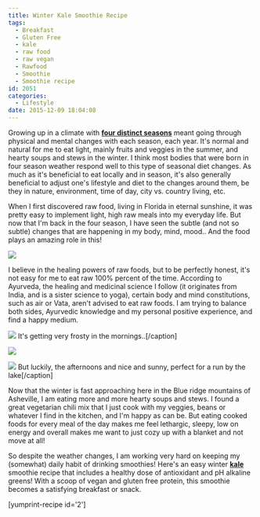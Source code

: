 ```yaml
---
title: Winter Kale Smoothie Recipe
tags:
  - Breakfast
  - Gluten Free
  - kale
  - raw food
  - raw vegan
  - Rawfood
  - Smoothie
  - Smoothie recipe
id: 2051
categories:
  - Lifestyle
date: 2015-12-09 18:04:08
---
```


Growing up in a climate with **<span style="text-decoration: underline;">four distinct seasons</span>** meant going through physical and mental changes with each season, each year. It's normal and natural for me to eat light, mainly fruits and veggies in the summer, and hearty soups and stews in the winter. I think most bodies that were born in four season weather respond well to this type of seasonal diet changes. As much as it's beneficial to eat locally and in season, it's also generally beneficial to adjust one's lifestyle and diet to the changes around them, be they in nature, environment, time of day, city vs. country living, etc.

When I first discovered raw food, living in Florida in eternal sunshine, it was pretty easy to implement light, high raw meals into my everyday life. But now that I'm back in the four season, I have seen the subtle (and not so subtle) changes that are happening in my body, mind, mood.. And the food plays an amazing role in this!

![](/images/winters1.jpg)

I believe in the healing powers of raw foods, but to be perfectly honest, it's not easy for me to eat raw 100% percent of the time. According to Ayurveda, the healing and medicinal science I follow (it originates from India, and is a sister science to yoga), certain body and mind constitutions, such as air or Vata, aren't advised to eat raw foods. I am trying to balance both sides, Ayurvedic knowledge and my personal positive experience, and find a happy medium.

![](/images/winters4.jpg) It's getting very frosty in the mornings..[/caption]

![](/images/winters5.jpg)

![](/images/winters6.jpg) But luckily, the afternoons and nice and sunny, perfect for a run by the lake[/caption]

Now that the winter is fast approaching here in the Blue ridge mountains of Asheville, I am eating more and more hearty soups and stews. I found a great vegetarian chili mix that I just cook with my veggies, beans or whatever I find in the kitchen, and I'm happy as can be. But eating cooked foods for every meal of the day makes me feel lethargic, sleepy, low on energy and overall makes me want to just cozy up with a blanket and not move at all!&nbsp;

So despite the weather changes, I am working very hard on keeping my (somewhat) daily habit of drinking smoothies! Here's an easy winter <span style="text-decoration: underline;">**kale**</span> smoothie recipe that includes a healthy dose of antioxidant and pH alkaline greens! With a scoop of vegan and gluten free protein, this smoothie becomes a satisfying breakfast or snack.

[yumprint-recipe id='2']&nbsp;
